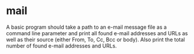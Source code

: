 # mail
A basic program should take a path to an e-mail message file as a command line parameter and print all found e-mail addresses and URLs as well as their source (either From, To, Cc, Bcc or body).  Also print the total number of found e-mail addresses and URLs.  
